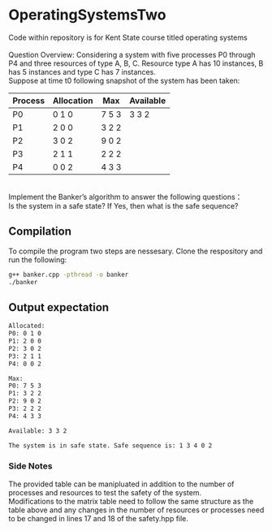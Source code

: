 # OperatingSystemsTwo
Code within repository is for Kent State course titled operating systems  <br />
<br />
Question Overview:
Considering a system with five processes P0 through P4 and three resources of type A, B, C. Resource type A has 10 instances, B has 5 instances and type C has 7 instances. <br />Suppose at time t0 following snapshot of the system has been taken:

| Process | Allocation | Max | Available |
| --- | --- | --- | --- |
| P0 | 0 1 0 | 7 5 3 | 3 3 2 |
| P1 | 2 0 0 | 3 2 2 |  |
| P2 | 3 0 2 | 9 0 2 |  |
| P3 | 2 1 1 | 2 2 2 |  |
| P4 | 0 0 2 | 4 3 3 |  |
<br />
Implement the Banker’s algorithm to answer the following questions： <br />
Is the system in a safe state? If Yes, then what is the safe sequence? <br />


## Compilation
To compile the program two steps are nessesary. Clone the respository and run the following:
```bash
g++ banker.cpp -pthread -o banker
./banker
```
## Output expectation
```bash
Allocated: 
P0: 0 1 0 
P1: 2 0 0 
P2: 3 0 2 
P3: 2 1 1 
P4: 0 0 2 

Max: 
P0: 7 5 3 
P1: 3 2 2 
P2: 9 0 2 
P3: 2 2 2 
P4: 4 3 3 

Available: 3 3 2 

The system is in safe state. Safe sequence is: 1 3 4 0 2 
```

### Side Notes
The provided table can be manipluated in addition to the number of processes and resources to test the safety of the system. <br />
Modifications to the matrix table need to follow the same structure as the table above and any changes in the number of resources or processes need to be changed in lines 17 and 18 of the safety.hpp file.